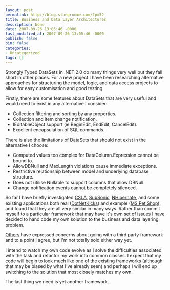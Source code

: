 ```yaml
---
layout: post
permalink: http://blog.stangroome.com/?p=52
title: Business and Data Layer Architectures
description: None
date: 2007-09-26 13:05:46 -0000
last_modified_at: 2007-09-26 13:05:46 -0000
publish: false
pin: false
categories:
- Uncategorized
tags: []
---
```

Strongly Typed DataSets in .NET 2.0 do many things very well but they fall short in other places. For a new project I have been researching alternative approaches for structuring the model, logic, and data access projects to allow for easy customisation and good testing.

Firstly, there are some features about DataSets that are very useful and would need to exist in any alternative I consider:

* Collection filtering and sorting by any properties.
* Collection and item change notification.
* IEditableObject support (ie BeginEdit, EndEdit, CancelEdit).
* Excellent encapsulation of SQL commands.

There is also the limitations of DataSets that should not exist in the alternative I choose:

* Computed values too complex for DataColumn.Expression cannot be bound to.
* AllowDBNull and MaxLength violations cause immediate exceptions.
* Restrictive relationship between model and underlying database structure.
* Does not utilise Nullable<T> to support columns that allow DBNull.
* Change notification events cannot be completely silenced.

So far I have briefly investigated [CSLA](http://www.lhotka.net/cslanet/), [SubSonic](http://www.subsonicproject.com/), [NHibernate](http://www.hibernate.org/343.html), and some existing applications both real ([DotNetKicks](http://code.google.com/p/dotnetkicks/)) and example ([MS Pet Shop](http://msdn2.microsoft.com/en-us/library/aa479071.aspx)), and found that they are all very similar in many ways. Rather than commit myself to a particular framework that may have it's own set of issues I have decided to hand code my own solution to the business and data layering problem.

[Others](http://notgartner.wordpress.com/2007/09/25/frameworks-frameworks-frameworks/) have expressed concerns about going with a third party framework and to a point I agree, but I'm not totally sold either way yet.

I intend to watch my own code evolve as I solve the difficulties associated with the task and refactor my work into common classes. I expect that my code will begin to look much like one of the existing frameworks (although that may be biased by what I've already seen) and perhaps I will end up switching to the solution that most closely matches my own.

The last thing we need is yet another framework.
